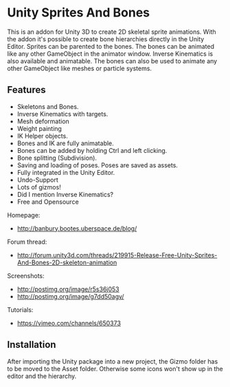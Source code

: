 Unity Sprites And Bones
=======================

This is an addon for Unity 3D to create 2D skeletal sprite animations. With the addon it's possible to create bone hierarchies directly in the Unity Editor. Sprites can be parented to the bones. The bones can be animated like any other GameObject in the animator window. Inverse Kinematics is also available and animatable. The bones can also be used to animate any other GameObject like meshes or particle systems.

## Features

* Skeletons and Bones.
* Inverse Kinematics with targets.
* Mesh deformation
* Weight painting
* IK Helper objects.
* Bones and IK are fully animatable.
* Bones can be added by holding Ctrl and left clicking.
* Bone splitting (Subdivision).
* Saving and loading of poses. Poses are saved as assets.
* Fully integrated in the Unity Editor.
* Undo-Support
* Lots of gizmos!
* Did I mention Inverse Kinematics?
* Free and Opensource

Homepage:
* http://banbury.bootes.uberspace.de/blog/

Forum thread:
* http://forum.unity3d.com/threads/219915-Release-Free-Unity-Sprites-And-Bones-2D-skeleton-animation

Screenshots: 
* http://postimg.org/image/r5s36j053
* http://postimg.org/image/g7dd50agv/

Tutorials:
* https://vimeo.com/channels/650373

## Installation
After importing the Unity package into a new project, the Gizmo folder has to be moved to the Asset folder. Otherwise some icons won't show up in the editor and the hierarchy.

